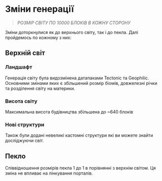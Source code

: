 # Зміни генерації

> *РОЗМІР СВІТУ ПО 10000 БЛОКІВ В КОЖНУ СТОРОНУ*

Зміни доторкнулися як до верхнього світу, так і до пекла. Далі пройдемось по кожному з них:

## Верхній світ

### Ландшафт

Генерація світу була видозмінена датапаками Tectonic та Geophilic. Основними змінами яких є збільшений розмір біомів, довжелезні річки та розділення світу на материки.

### Висота світу

Максимальна висота будівництва збільшена до ~640<!--Скільки висота то? Бо за точне значення я хз--> блоків

### Нові структури

Також були додані невеликі кастомні структури які ви можете знайти досліджуючи світ.

## Пекло

Співвідношення розмірів пекла 1 до 1 в порівнянні з верхнім світом. Ця зміна не впливає на лінкування порталів.
